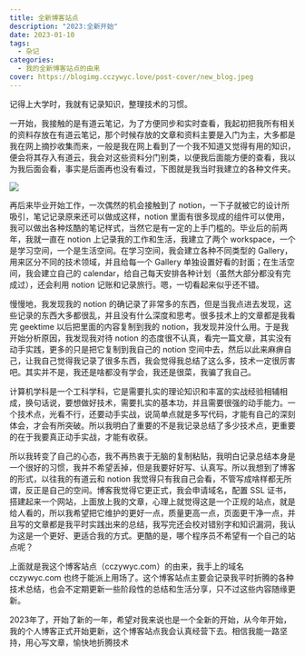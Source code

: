 ```yaml
---
title: 全新博客站点
description: "2023:全新开始"
date: 2023-01-10
tags:
  - 杂记
categories:
  - 我的全新博客站点的由来
cover: https://blogimg.cczywyc.love/post-cover/new_blog.jpeg
---
```


记得上大学时，我就有记录知识，整理技术的习惯。

一开始，我接触的是有道云笔记，为了方便同步和实时查看，我起初把我所有相关的资料存放在有道云笔记，那个时候存放的文章和资料主要是入门为主，大多都是我在网上摘抄收集而来，一般是我在网上看到了一个我不知道又觉得有用的知识，便会将其存入有道云，我会对这些资料分门别类，以便我后面能方便的查看，我以为我后面会看，事实是后面再也没有看过，下图就是我当时我建立的各种文件夹。

![](https://blogimg.cczywyc.love/youdaoyun.png)

再后来毕业开始工作，一次偶然的机会接触到了 notion，一下子就被它的设计所吸引，笔记记录原来还可以做成这样，notion 里面有很多现成的组件可以使用，我可以做出各种炫酷的笔记样式，当然它是有一定的上手门槛的。毕业后的前两年，我就一直在 notion 上记录我的工作和生活，我建立了两个 workspace，一个是学习空间，一个是生活空间。在学习空间，我会建立各种不同类型的 Gallery，用来区分不同的技术领域，并且给每一个 Gallery 单独设置好看的封面；在生活空间，我会建立自己的 calendar，给自己每天安排各种计划（虽然大部分都没有完成过），还会利用 notion 记账和记录旅行。嗯，一切看起来似乎还不错。

慢慢地，我发现我的 notion 的确记录了非常多的东西，但是当我点进去发现，这些记录的东西大多都很乱，并且没有什么深度和思考。很多技术上的文章都是我看完 geektime 以后把里面的内容复制到我的 notion，我发现并没什么用。于是我开始分析原因，我发现我对待 notion 的态度很不认真，看完一篇文章，其实没有动手实践，更多的只是把它复制到我自己的 notion 空间中去，然后以此来麻痹自己，让我自己觉得我记录了很多东西，我会觉得我总结了这么多，技术一定很厉害吧。其实并不是，我还是啥都没有学会，我还是很菜，我骗了我自己。

计算机学科是一个工科学科，它是需要扎实的理论知识和丰富的实战经验相辅相成，换句话说，要想做好技术，需要扎实的基本功，并且需要很强的动手能力。一个技术点，光看不行，还要动手实战，说简单点就是多写代码，才能有自己的深刻体会，才会有所突破。所以我明白了重要的不是我记录总结了多少技术点，更重要的在于我要真正动手实战，才能有收获。

所以我转变了自己的心态，我不再热衷于无脑的复制粘贴，我明白记录总结本身是一个很好的习惯，我并不希望丢掉，但是我要好好写、认真写。所以我想到了博客的形式，以往我的有道云和 notion 我觉得只有我自己会看，不管写成啥样都无所谓，反正是自己的空间。博客我觉得它更正式，我会申请域名，配置 SSL 证书，搭建起来一个网站，上面放上我的文章，心理上就觉得这是一个正规的站点，就是给人看的，所以我希望把它维护的更好一点，质量更高一点，页面更干净一点，并且写的文章都是我平时实践出来的总结，我写完还会校对错别字和知识漏洞，我认为这是一个更好、更适合我的方式。更酷的是，哪个程序员不希望有一个自己的站点呢？

上面就是我这个博客站点（cczywyc.com）的由来，我手上的域名 cczywyc.com 也终于能派上用场了。这个博客站点主要会记录我平时折腾的各种技术总结，也会不定期更新一些阶段性的总结和生活分享，只不过这些内容随缘更新。

2023年了，开始了新的一年，希望对我来说也是一个全新的开始，从今年开始，我的个人博客正式开始更新，这个博客站点我会认真经营下去。相信我能一路坚持，用心写文章，愉快地折腾技术